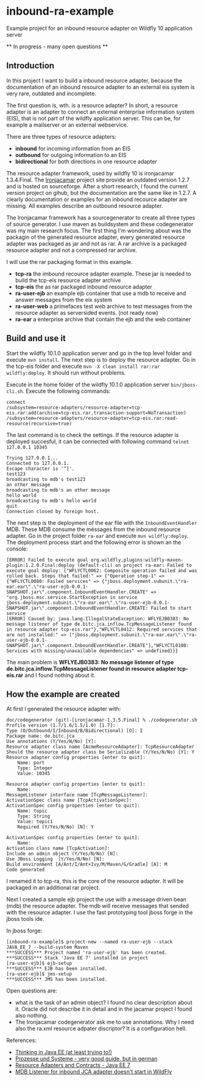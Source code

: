 # inbound-ra-example
Example project for an inbound resource adapter on Wildfly 10 application server

** In progress - many open questions **

## Introduction
In this project I want to build a inbound resource adapter, because the documentation
of an inbound resource adapter to an external eis system is very rare, outdated and incomplete.

The first question is, wth. is a resource adapter? In short, a resource adapter is an adapter
to connect an external enterprise information system (EIS), that is not part of the wildfly application server.
This can be, for example a mailserver or an external webservice.

There are three types of resource adapters:

- **inbound** for incoming information from an EIS
- **outbound** for outgoing information to an EIS
- **bidirectional** for both directions in one resource adapter

The resource adapter framework, used by wildfly 10 is ironjacamar 1.3.4.Final. The 
[Ironjacamar](http://www.ironjacamar.org/) project site provide an outdated version 1.2.7 and is hosted 
on sourceforge. After a short research, I found the current version project on gihub, but the documentation are
the same like in 1.2.7. A clearly documentation or examples for an inbound recource adapter are missing. All examples describe
an outbound resource adapter.

The Ironjacamar framework has a sourcegenerator to create all three types of source generator. I use maven as buildsystem
and these codegenerator was my main research focus. The first thing I'm wondering about was the packagin of the generated 
resource adapter, every generated resource adapter was packaged as jar and not as rar. A rar archive is a packaged 
resource adapter and not a compressed rar archive.

I will use the rar packaging format in this example.

- **tcp-ra** the imbound recource adapter example. These jar is needed to build the tcp-eis resource adapter archive
- **tcp-eis** the as rar packaged inbound resource adapter 
- **ra-user-ejb** an example ejb container that use a mdb to receive and answer messages from the eix system
- **ra-user-web** a primefaces test web archive to test messages from the resource adapter as serversided events. (not ready now)
- **ra-ear** a enterprise archive that contain the ejb and the web container

## Build and use it
Start the wildfly 10.1.0 application server and go in the top level folder and
execute `mvn install`. The next step is to deploy the resource adapter. Go in the
tcp-eis folder and execute
`mvn -X clean install rar:rar wildfly:deploy`. It should run without problems.

Execute in the home folder of the wildfly 10.1.0 application server
`bin/jboss-cli.sh`. Execute the following commands:

```
connect
/subsystem=resource-adapters/resource-adapter=tcp-eis.rar:add(archive=tcp-eis.rar,transaction-support=NoTransaction)
/subsystem=resource-adapters/resource-adapter=tcp-eis.rar:read-resource(recursive=true)
```

The last command is to check the settings. If the resource adapter is deployed
succesful, it can be connected with following command `telnet 127.0.0.1 10345` 

```
Trying 127.0.0.1...
Connected to 127.0.0.1.
Escape character is '^]'.
test123
broadcasting to mdb's test123
an other message
broadcasting to mdb's an other message
hello world
broadcasting to mdb's hello world
quit
Connection closed by foreign host.
```
The next step is the deployment of the ear file with the `InboundEventHandler` MDB. 
These MDB consume the messages from the inbound resource adapter. Go in the project
folder `ra-ear` and execute `mvn wildfly:deploy`. The deployment process start
and the following error is shown an the console:

```
[ERROR] Failed to execute goal org.wildfly.plugins:wildfly-maven-plugin:1.2.0.Final:deploy (default-cli) on project ra-ear: Failed to execute goal deploy: {"WFLYCTL0062: Composite operation failed and was rolled back. Steps that failed:" => {"Operation step-1" => {"WFLYCTL0080: Failed services" => {"jboss.deployment.subunit.\"ra-ear.ear\".\"ra-user-ejb-0.0.1-SNAPSHOT.jar\".component.InboundEventHandler.CREATE" => "org.jboss.msc.service.StartException in service jboss.deployment.subunit.\"ra-ear.ear\".\"ra-user-ejb-0.0.1-SNAPSHOT.jar\".component.InboundEventHandler.CREATE: Failed to start service
[ERROR] Caused by: java.lang.IllegalStateException: WFLYEJB0383: No message listener of type de.bitc.jca.inflow.TcpMessageListener found in resource adapter tcp-eis.rar"},"WFLYCTL0412: Required services that are not installed:" => ["jboss.deployment.subunit.\"ra-ear.ear\".\"ra-user-ejb-0.0.1-SNAPSHOT.jar\".component.InboundEventHandler.CREATE"],"WFLYCTL0180: Services with missing/unavailable dependencies" => undefined}}}

```

The main problem is
**WFLYEJB0383: No message listener of type de.bitc.jca.inflow.TcpMessageListener found in resource adapter tcp-eis.rar** 
and I found nothing about it.

## How the example are created


At first I generated the resource adapter with:

```
doc/codegenerator (git)-[ironjacamar-1.3.5.Final] % ./codegenerator.sh 
Profile version (1.7/1.6/1.5/1.0) [1.7]: 
Type (O/Outbound/I/Inbound/B/Bidirectional) [O]: I
Package name: de.bitc.jca
Use annotations (Y/Yes/N/No) [Y]: 
Resource adapter class name [AcmeResourceAdapter]: TcpResourceAdapter
Should the resource adapter class be Serializable (Y/Yes/N/No) [Y]: Y
Resource adapter config properties [enter to quit]: 
    Name: port
    Type: Integer
    Value: 10345 

Resource adapter config properties [enter to quit]: 
    Name: 
MessageListener interface name [TcpMessageListener]: 
ActivationSpec class name [TcpActivationSpec]: 
ActivationSpec config properties [enter to quit]: 
    Name: topic
    Type: String
    Value: topic1
    Required (Y/Yes/N/No) [N]: Y

ActivationSpec config properties [enter to quit]: 
    Name: 
Activation class name [TcpActivation]: 
Include an admin object (Y/Yes/N/No) [N]: 
Use JBoss Logging  (Y/Yes/N/No) [N]: 
Build environment [A/Ant/I/Ant+Ivy/M/Maven/G/Gradle] [A]: M
Code generated
```
I renamed it to tcp-ra, this is the core of the resource adapter. It will be packaged in an additional rar project.

Next I created a sample ejb project the use with a message driven bean (mdb) the resource adapter. The mdb will receive messages that sended with the
resource adapter. I use the fast prototyping tool jboss forge in the jboss tools ide.

In jboss forge:

```
[inbound-ra-example]$ project-new --named ra-user-ejb --stack JAVA_EE_7 --build-system Maven
***SUCCESS*** Project named 'ra-user-ejb' has been created.
***SUCCESS*** Stack 'Java EE 7' installed in project
[ra-user-ejb]$ ejb-setup
***SUCCESS*** EJB has been installed.
[ra-user-ejb]$ jms-setup
***SUCCESS*** JMS has been installed.
```





Open questions are:
- what is the task of an admin object? I found no clear description about it. Oracle did not describe it in detail and in the jacamar project I found also nothing.
- The Ironjacamar codegenerator ask me to use annotations. Why I need also the ra.xml
resource adpater discriptor? It is a configuration hell.

References:
- [Thinking in Java EE (at least trying to!)](https://abhirockzz.wordpress.com/2015/01/19/mdb-jms-and-vice-versa/)
- [Prozesse und Systeme - very good guide, but in german](http://www.prozesse-und-systeme.de/jcaEinleitung.html)
- [Resource Adapters and Contracts - Java EE 7](https://docs.oracle.com/javaee/7/tutorial/resources.htm#BNCJH)
- [MDB Listener for inbound JCA adapter doesn't start in WildFly](https://stackoverflow.com/questions/35625685/mdb-listener-for-inbound-jca-adapter-doesnt-start-in-wildfly)

